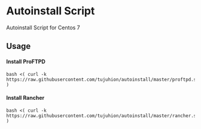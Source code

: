 # Autoinstall Script

Autoinstall Script for Centos 7

## Usage

#### Install ProFTPD
```
bash <( curl -k https://raw.githubusercontent.com/tujuhion/autoinstall/master/proftpd.sh )
```
#### Install Rancher
```
bash <( curl -k https://raw.githubusercontent.com/tujuhion/autoinstall/master/rancher.sh )
```
